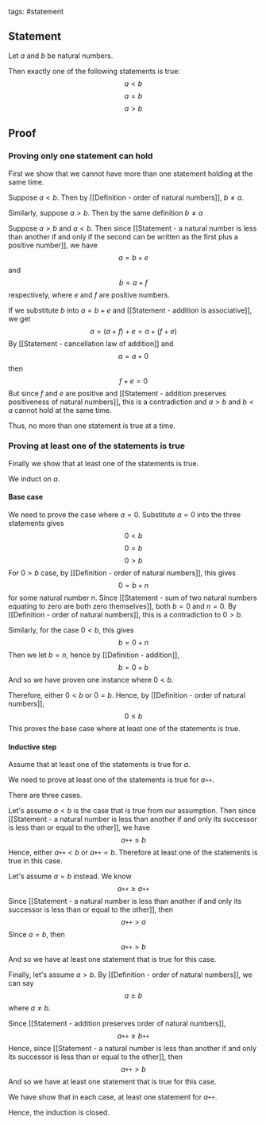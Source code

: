 tags: #statement 

## Statement

Let $a$ and $b$ be natural numbers. 

Then exactly one of the following statements is true:
$$a \lt b$$
$$a = b$$
$$a \gt b$$
## Proof

### Proving only one statement can hold
First we show that we cannot have more than one statement holding at the same time.

Suppose $a \lt b$. 
Then by [[Definition - order of natural numbers]], $b \neq a$.

Similarly, suppose $a \gt b$.
Then by the same definition $b \neq a$

Suppose $a >b$ and $a \lt b$.
Then since [[Statement - a natural number is less than another if and only if the second can be written as the first plus a positive number]], we have
$$a = b + e$$
and
$$b = a + f$$
respectively, where $e$ and $f$ are positive numbers.

If we substitute $b$ into $a = b + e$ and [[Statement - addition is associative]], we get
$$a = (a + f) + e = a + (f + e)$$
By [[Statement - cancellation law of addition]] and
$$a = a + 0$$then
$$f + e = 0$$
But since $f$ and $e$ are positive and [[Statement - addition preserves positiveness of natural numbers]], this is a contradiction and $a \gt b$ and $b \lt a$ cannot hold at the same time.

Thus, no more than one statement is true at a time.


### Proving at least one of the statements is true
Finally we show that at least one of the statements is true.

We induct on $a$.
#### Base case

We need to prove the case where $a =0$. 
Substitute $a = 0$ into the three statements gives
$$0 \lt b$$
$$0 = b$$
$$0 \gt b$$
For $0 > b$ case, by [[Definition - order of natural numbers]], this gives
$$0 = b + n$$
for some natural number $n$. 
Since [[Statement - sum of two natural numbers equating to zero are both zero themselves]],  both $b = 0$ and $n = 0$.
By [[Definition - order of natural numbers]], this is a contradiction to $0 > b$.

Similarly, for the case $0 \lt b$, this gives
$$b = 0 + n$$
Then we let $b = n$, hence by [[Definition - addition]],
$$ b = 0 + b$$
And so we have proven one instance where $0 \lt b$.

Therefore, either $0 \lt b$ or $0 = b$.
Hence, by [[Definition - order of natural numbers]],
$$0 \leq b$$
This proves the base case where at least one of the statements is true.

#### Inductive step

Assume that at least one of the statements is true for $a$.

We need to prove at least one of the statements is true for $a\texttt{++}$.

There are three cases.


Let's assume $a \lt b$ is the case that is true from our assumption. Then since [[Statement - a natural number is less than another if and only its successor is less than or equal to the other]], we have
$$a\texttt{++} \leq b$$
Hence, either $a\texttt{++} \lt b$ or $a\texttt{++} = b$. Therefore at least one of the statements is true in this case.


Let's assume $a =b$ instead. 
We know
$$a\texttt{++} \geq a\texttt{++}$$
Since [[Statement - a natural number is less than another if and only its successor is less than or equal to the other]], then
$$a\texttt{++} \gt a$$
Since $a = b$, then
$$a\texttt{++} \gt b$$
And so we have at least one statement that is true for this case.


Finally, let's assume $a \gt b$. By [[Definition - order of natural numbers]], we can say
$$a \geq b$$
where $a \neq b$.

Since [[Statement - addition preserves order of natural numbers]],
$$a\texttt{++} \geq b\texttt{++}$$
Hence, since [[Statement - a natural number is less than another if and only its successor is less than or equal to the other]], then
$$a\texttt{++} \gt b$$
And so we have at least one statement that is true for this case.


We have show that in each case, at least one statement for $a\texttt{++}$.

Hence, the induction is closed.
